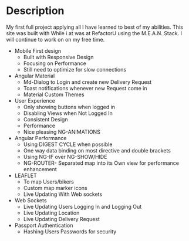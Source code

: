 # Description 
My first full project applying all I have learned to best of my abilities. This site was built with While i at was at RefactorU using the M.E.A.N. Stack.  I will continue to work on on my free time.

- Mobile First design
  * Built with Responsive Design 
  * Focusing on Performance 
  * Still need to optimize for slow connections
- Angular Material
  * Md-Dialog to Login and create new Delivery Request
  * Toast notifications whenever new Request come in
  * Material Custom Themes 
- User Experience
  * Only showing buttons when logged in 
  * Disabling Views when Not Logged In
  * Consistent Design
  * Performance 
  * Nice pleasing NG-ANIMATIONS 
- Angular Performance
  * Using DIGEST CYCLE when possible
  * One way data binding on most directive and double brackets 
  * Using NG-IF over NG-SHOW/HIDE
  * NG-ROUTER- Separated map into its Own view for performance enhancement
- LEAFLET 
  * To map Users/bikers
  * Custom map marker icons
  * Live Updating With Web sockets
- Web Sockets
  * Live Updating Users Logging In and Logging Out
  * Live Updating Location
  * Live Updating Delivery Request
- Passport Authentication 
  * Hashing Users Passwords for security 


